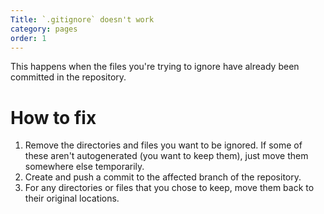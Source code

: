 ```yaml
---
Title: `.gitignore` doesn't work
category: pages
order: 1
---
```


This happens when the files you're trying to ignore have already been committed in the repository.

# How to fix

1. Remove the directories and files you want to be ignored. If some of these aren't autogenerated (you want to keep them), just move them somewhere else temporarily.
2. Create and push a commit to the affected branch of the repository.
3. For any directories or files that you chose to keep, move them back to their original locations.